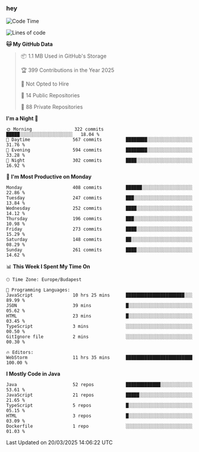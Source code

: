 ### hey

<!--START_SECTION:waka-->
![Code Time](http://img.shields.io/badge/Code%20Time-1%2C137%20hrs%2052%20mins-blue)

![Lines of code](https://img.shields.io/badge/From%20Hello%20World%20I%27ve%20Written-2.6%20million%20lines%20of%20code-blue)

**🐱 My GitHub Data** 

> 📦 1.1 MB Used in GitHub's Storage 
 > 
> 🏆 399 Contributions in the Year 2025
 > 
> 🚫 Not Opted to Hire
 > 
> 📜 14 Public Repositories 
 > 
> 🔑 88 Private Repositories 
 > 
**I'm a Night 🦉** 

```text
🌞 Morning                322 commits         █████░░░░░░░░░░░░░░░░░░░░   18.04 % 
🌆 Daytime                567 commits         ████████░░░░░░░░░░░░░░░░░   31.76 % 
🌃 Evening                594 commits         ████████░░░░░░░░░░░░░░░░░   33.28 % 
🌙 Night                  302 commits         ████░░░░░░░░░░░░░░░░░░░░░   16.92 % 
```
📅 **I'm Most Productive on Monday** 

```text
Monday                   408 commits         ██████░░░░░░░░░░░░░░░░░░░   22.86 % 
Tuesday                  247 commits         ███░░░░░░░░░░░░░░░░░░░░░░   13.84 % 
Wednesday                252 commits         ████░░░░░░░░░░░░░░░░░░░░░   14.12 % 
Thursday                 196 commits         ███░░░░░░░░░░░░░░░░░░░░░░   10.98 % 
Friday                   273 commits         ████░░░░░░░░░░░░░░░░░░░░░   15.29 % 
Saturday                 148 commits         ██░░░░░░░░░░░░░░░░░░░░░░░   08.29 % 
Sunday                   261 commits         ████░░░░░░░░░░░░░░░░░░░░░   14.62 % 
```


📊 **This Week I Spent My Time On** 

```text
🕑︎ Time Zone: Europe/Budapest

💬 Programming Languages: 
JavaScript               10 hrs 25 mins      ██████████████████████░░░   89.99 % 
JSON                     39 mins             █░░░░░░░░░░░░░░░░░░░░░░░░   05.62 % 
HTML                     23 mins             █░░░░░░░░░░░░░░░░░░░░░░░░   03.45 % 
TypeScript               3 mins              ░░░░░░░░░░░░░░░░░░░░░░░░░   00.50 % 
GitIgnore file           2 mins              ░░░░░░░░░░░░░░░░░░░░░░░░░   00.30 % 

🔥 Editors: 
WebStorm                 11 hrs 35 mins      █████████████████████████   100.00 % 
```

**I Mostly Code in Java** 

```text
Java                     52 repos            █████████████░░░░░░░░░░░░   53.61 % 
JavaScript               21 repos            █████░░░░░░░░░░░░░░░░░░░░   21.65 % 
TypeScript               5 repos             █░░░░░░░░░░░░░░░░░░░░░░░░   05.15 % 
HTML                     3 repos             █░░░░░░░░░░░░░░░░░░░░░░░░   03.09 % 
Dockerfile               1 repo              ░░░░░░░░░░░░░░░░░░░░░░░░░   01.03 % 
```




 Last Updated on 20/03/2025 14:06:22 UTC
<!--END_SECTION:waka-->

